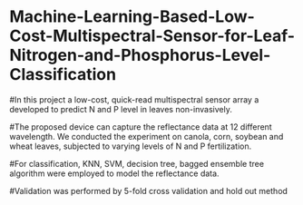 # Machine-Learning-Based-Low-Cost-Multispectral-Sensor-for-Leaf-Nitrogen-and-Phosphorus-Level-Classification
#In this project a low-cost, quick-read multispectral sensor array a developed to predict N and P level in leaves non-invasively. 


#The proposed device can capture the reflectance data at 12 different wavelength. We conducted the experiment on canola, corn, soybean and wheat leaves, subjected to varying levels of N and P fertilization. 


#For classification, KNN, SVM, decision tree, bagged ensemble tree algorithm were employed to model the reflectance data. 


#Validation was performed by 5-fold cross validation and hold out method
